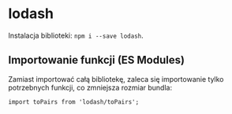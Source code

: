 # lodash

Instalacja biblioteki: `npm i --save lodash`.

## Importowanie funkcji (ES Modules)

Zamiast importować całą bibliotekę, zaleca się importowanie tylko potrzebnych funkcji, co zmniejsza rozmiar bundla:

```
import toPairs from 'lodash/toPairs';
```
